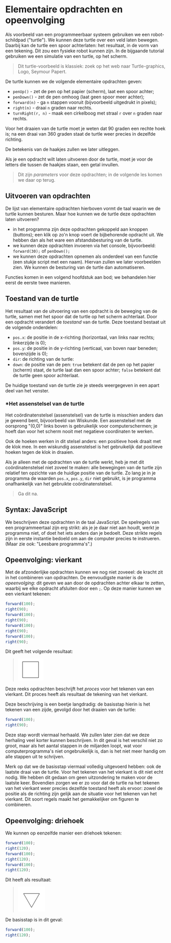 # Elementaire opdrachten en opeenvolging

Als voorbeeld van een programmeerbaar systeem gebruiken we een robot-schildpad ("turtle"). We kunnen deze turtle over een veld laten bewegen. Daarbij kan de turtle een spoor achterlaten: het resultaat, in de vorm van een tekening. Dit zou een fysieke robot kunnen zijn. In de bijgaande tutorial gebruiken we een simulatie van een turtle, op het scherm.

> Dit turtle-voorbeeld is klassiek: zoek op het web naar Turtle-graphics, Logo, Seymour Papert.

De turtle kunnen we de volgende elementaire opdrachten geven:

* `penUp()` - zet de pen op het papier (scherm), laat een spoor achter;
* `penDown()` - zet de pen omhoog (laat geen spoor meer achter);
* `forward(n)` - ga `n` stappen vooruit (bijvoorbeeld uitgedrukt in pixels);
* `right(n)` - draai `n` graden naar rechts.
* `turnRight(r, n)` - maak een cirkelboog met straal `r` over `n` graden naar rechts. 

Voor het draaien van de turtle moet je weten dat 90 graden een rechte hoek is; na een draai van 360 graden staat de turtle weer precies in dezelfde richting.

De betekenis van de haakjes zullen we later uitleggen.

Als je een opdracht wilt laten uitvoeren door de turtle, moet je voor de letters die tussen de haakjes staan, een getal invullen.

> Dit zijn *parameters* voor deze opdrachten; in de volgende les komen we daar op terug.

## Uitvoeren van opdrachten

De lijst van elementaire opdrachten hierboven vormt de taal waarin we de turtle kunnen besturen. Maar hoe kunnen we de turtle deze opdrachten laten uitvoeren?

* in het programma zijn deze opdrachten gekoppeld aan knoppen (buttons); een klik op zo'n knop voert de bijbehorende opdracht uit. We hebben dan als het ware een afstandsbesturing van de turtle.
* we kunnen deze opdrachten invoeren via het console, bijvoorbeeld: `forward(30);` of `penDown();`
* we kunnen deze opdrachten opnemen als onderdeel van een functie (een stukje script met een naam). Hiervan zullen we later voorbeelden zien. We kunnen de besturing van de turtle dan automatiseren.

Functies komen in een volgend hoofdstuk aan bod; we behandelen hier eerst de eerste twee manieren.

## Toestand van de turtle

Het resultaat van de uitvoering van een opdracht is de beweging van de turtle, samen met het spoor dat de turtle op het scherm achterlaat. Door een opdracht verandert de *toestand* van de turtle. Deze toestand bestaat uit de volgende onderdelen:

* `pos.x`: de positie in de x-richting (horizontaal, van links naar rechts; linkerzijde is 0);
* `pos.y`: de positie in de y-richting (verticaal, van boven naar beneden; bovenzijde is 0);
* `dir`: de richting van de turtle:
* `down`: de positie van de pen: `true` betekent dat de pen op het papier (scherm) staat, de turtle laat dan een spoor achter; `false` betekent dat de turtle geen spoor achterlaat.

De huidige toestand van de turtle zie je steeds weergegeven in een apart deel van het venster.

### *Het assenstelsel van de turtle

Het coördinatenstelsel (assenstelsel) van de turtle is misschien anders dan je gewend bent, bijvoorbeeld van Wiskunde. Een assenstelsel met de oorsprong "(0,0)" links boven is gebruikelijk voor computerschermen; je hoeft dan voor het scherm nooit met negatieve coordinaten te werken.

Ook de hoeken werken in dit stelsel anders: een positieve hoek draait met de klok mee. In een wiskundig assenstelsel is het gebruikelijk dat positieve hoeken tegen de klok in draaien.

Als je alleen met de opdrachten van de turtle werkt, heb je met dit coördinatenstelsel niet zoveel te maken: alle bewegingen van de turtle zijn relatief ten opzichte van de huidige positie van de turtle. Zo lang je in je programma de waarden `pos.x`, `pos.y`, `dir` niet gebruikt, is je programma onafhankelijk van het gebruikte coördinatenstelsel.

> Ga dit na.

## Syntax: JavaScript

We beschrijven deze opdrachten in de taal JavaScript. De spelregels van een programmeertaal zijn erg strikt: als je je daar niet aan houdt, werkt je programma niet, of doet het iets anders dan je bedoelt. Deze strikte regels zijn in eerste instantie bedoeld om aan de computer precies te instrueren. (Maar zie ook: "Leesbare programma's".)

## Opeenvolging: vierkant

Met de afzonderlijke opdrachten kunnen we nog niet zoveeel: de kracht zit in het combineren van opdrachten. De eenvoudigste manier is de *opeenvolging*: dit geven we aan door de opdrachten achter elkaar te zetten, waarbij we elke opdracht afsluiten door een `;`. Op deze manier kunnen we een vierkant tekenen:

```js
forward(100); 
right(90);
forward(100); 
right(90);
forward(100); 
right(90);
forward(100); 
right(90);
```
Dit geeft het volgende resultaat:

> ![Figuur van een vierkant](figs/square50.png)

Deze reeks opdrachten beschrijft het *proces* voor het tekenen van een vierkant. Dit proces heeft als resultaat de tekening van het vierkant.

Deze beschrijving is een beetje langdradig: de basisstap hierin is het tekenen van een zijde, gevolgd door het draaien van de turtle:

```js
forward(100);
right(90);
```

Deze stap wordt viermaal herhaald. We zullen later zien dat we deze herhaling veel korter kunnen beschrijven. In dit geval is het verschil niet zo groot, maar als het aantal stappen in de miljarden loopt, wat voor computerprogramma's niet ongebruikelijk is, dan is het niet meer handig om alle stappen uit te schrijven.

Merk op dat we de basisstap viermaal volledig uitgevoerd hebben: ook de laatste draai van de turtle. Voor het tekenen van het vierkant is dit niet echt nodig. We hebben dit gedaan om geen uitzondering te maken voor de laatste keer. Bovendien zorgen we er zo voor dat de turtle na het tekenen van het vierkant weer precies dezelfde toestand heeft als ervoor: zowel de positie als de richting zijn gelijk aan de situatie voor het tekenen van het vierkant. Dit soort regels maakt het gemakkelijker om figuren te combineren.

## Opeenvolging: driehoek

We kunnen op eenzelfde manier een driehoek tekenen:

```js
forward(100);
right(120);
forward(100);
right(120);
forward(100);
right(120);
```

Dit heeft als resultaat:

> ![Figuur van een driehoek](figs/triangle50.png)

De basisstap is in dit geval:

```js
forward(100);
right(120);
```